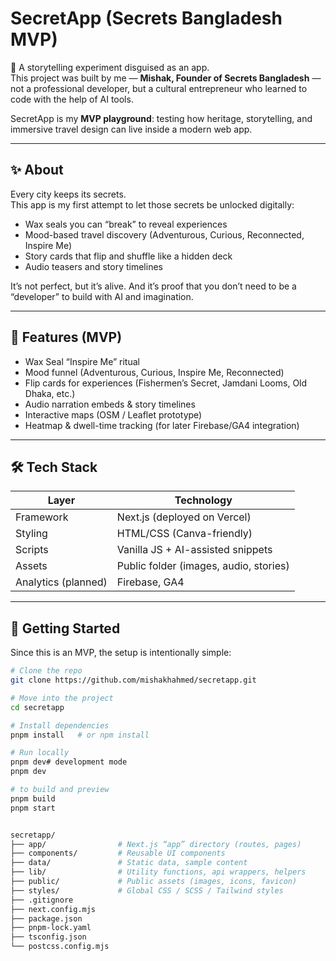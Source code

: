 # SecretApp (Secrets Bangladesh MVP)

🚀 A storytelling experiment disguised as an app.  
This project was built by me — **Mishak, Founder of Secrets Bangladesh** — not a professional developer, but a cultural entrepreneur who learned to code with the help of AI tools.  

SecretApp is my **MVP playground**: testing how heritage, storytelling, and immersive travel design can live inside a modern web app.  

---

## ✨ About

Every city keeps its secrets.  
This app is my first attempt to let those secrets be unlocked digitally:  
- Wax seals you can “break” to reveal experiences  
- Mood-based travel discovery (Adventurous, Curious, Reconnected, Inspire Me)  
- Story cards that flip and shuffle like a hidden deck  
- Audio teasers and story timelines  

It’s not perfect, but it’s alive. And it’s proof that you don’t need to be a “developer” to build with AI and imagination.

---

## 🔑 Features (MVP)

- Wax Seal “Inspire Me” ritual  
- Mood funnel (Adventurous, Curious, Inspire Me, Reconnected)  
- Flip cards for experiences (Fishermen’s Secret, Jamdani Looms, Old Dhaka, etc.)  
- Audio narration embeds & story timelines  
- Interactive maps (OSM / Leaflet prototype)  
- Heatmap & dwell-time tracking (for later Firebase/GA4 integration)  

---

## 🛠 Tech Stack

| Layer | Technology |
|-------|------------|
| Framework | Next.js (deployed on Vercel) |
| Styling | HTML/CSS (Canva-friendly) |
| Scripts | Vanilla JS + AI-assisted snippets |
| Assets | Public folder (images, audio, stories) |
| Analytics (planned) | Firebase, GA4 |

---

## 🚀 Getting Started

Since this is an MVP, the setup is intentionally simple:

```bash
# Clone the repo
git clone https://github.com/mishakhahmed/secretapp.git

# Move into the project
cd secretapp

# Install dependencies
pnpm install   # or npm install

# Run locally
pnpm dev# development mode
pnpm dev

# to build and preview
pnpm build
pnpm start


secretapp/
├── app/                # Next.js “app” directory (routes, pages)
├── components/         # Reusable UI components
├── data/               # Static data, sample content
├── lib/                # Utility functions, api wrappers, helpers
├── public/             # Public assets (images, icons, favicon)
├── styles/             # Global CSS / SCSS / Tailwind styles
├── .gitignore
├── next.config.mjs
├── package.json
├── pnpm-lock.yaml
├── tsconfig.json
└── postcss.config.mjs
